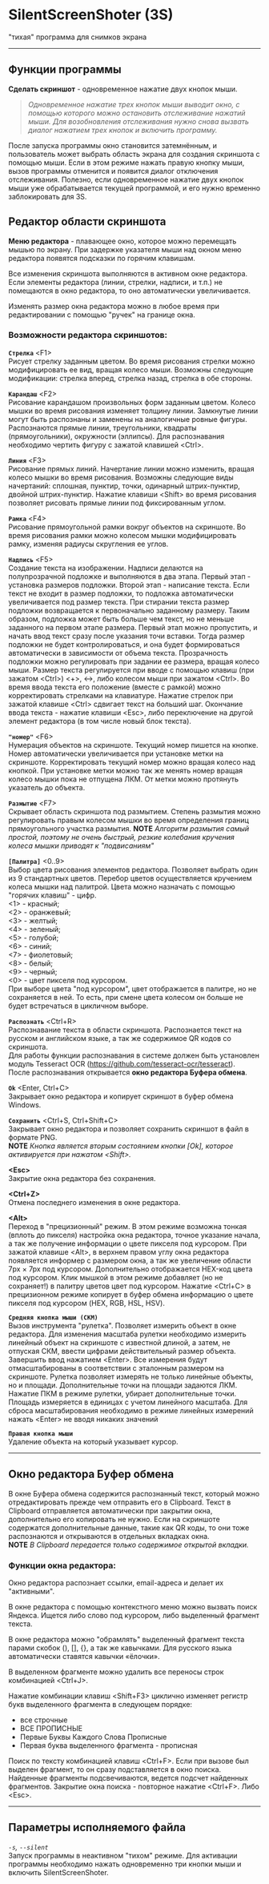 # SilentScreenShoter (3S)
"тихая" программа для снимков экрана

***

## Функции программы
**Сделать скриншот** - одновременное нажатие двух кнопок мыши.  
> *Одновременное нажатие трех кнопок мыши выводит окно, с помощью которого можно остановить отслеживание нажатий мыши. Для возобновления отслеживания нужно снова вызвать диалог нажатием трех кнопок и включить программу.*

После запуска программы окно становится затемнённым, и пользователь может выбрать область экрана для создания скриншота с помощью мыши. Если в этом режиме нажать правую кнопку мыши, вызов программы отменится и появится диалог отключения отслеживания. Полезно, если одновременное нажатие двух кнопок мыши уже обрабатывается текущей программой, и его нужно временно заблокировать для 3S.

## Редактор области скриншота

**Меню редактора** - плавающее окно, которое можно перемещать мышью по экрану. При задержке указателя мыши над окном меню редактора появятся подсказки по горячим клавишам.

Все изменения скриншота выполняются в активном окне редактора. Если элементы редактора (линии, стрелки, надписи, и т.п.) не помещаются в окно редактора, то оно автоматически увеличивается.

Изменять размер окна редактора можно в любое время при редактировании с помощью "ручек" на границе окна.

### Возможности редактора скриншотов:

**`Стрелка`** \<F1>  
Рисует стрелку заданным цветом. Во время рисования стрелки можно модифицировать ее вид, вращая колесо мыши. Возможны следующие модификации: стрелка вперед, стрелка назад, стрелка в обе стороны.

**`Карандаш`** \<F2>  
Рисование карандашом произвольных форм заданным цветом. Колесо мышки во время рисования изменяет толщину линии. Замкнутые линии могут быть распознаны и заменены на аналогичные ровные фигуры. Распознаются прямые линии, треугольники, квадраты (прямоугольники), окружности (эллипсы). Для распознавания необходимо чертить фигуру с зажатой клавишей \<Ctrl>.

**`Линия`** \<F3>  
Рисование прямых линий. Начертание линии можно изменить, вращая колесо мышки во время рисования. Возможны следующие виды начертаний: сплошная, пунктир, точки, одинарный штрих-пунктир, двойной штрих-пунктир. Нажатие клавиши \<Shift> во время рисования позволяет рисовать прямые линии под фиксированным углом.

**`Рамка`** \<F4>  
Рисование прямоугольной рамки вокруг объектов на скриншоте. Во время рисования рамки можно колесом мышки модифицировать рамку, изменяя радиусы скругления ее углов.

**`Надпись`** \<F5>  
Создание текста на изображении. Надписи делаются на полупрозрачной подложке и выполняются в два этапа. Первый этап - установка размеров подложки. Второй этап - написание текста. Если текст не входит в размер подложки, то подложка автоматически увеличивается под размер текста. При стирании текста размер подложки возвращается к первоначально заданному размеру. Таким образом, подложка может быть больше чем текст, но не меньше заданного на первом этапе размера. Первый этап можно пропустить, и начать ввод текст сразу после указания точи вставки. Тогда размер подложки не будет контролироваться, и она будет формироваться автоматически в зависимости от объема текста.
Прозрачность подложки можно регулировать при задании ее размера, вращая колесо мыши.
Размер текста регулируется при вводе с помощью клавиш (при зажатом \<Ctrl>) \<+>, \<->, либо колесом мыши при зажатом \<Ctrl>.
Во время ввода текста его положение (вместе с рамкой) можно корректировать стрелками на клавиатуре. Нажатие стрелок при зажатой клавише \<Ctrl> сдвигает текст на больший шаг.
Окончание ввода текста - нажатие клавиши \<Esc>, либо переключение на другой элемент редактора (в том числе новый блок текста).

**`"номер"`** \<F6>  
Нумерация объектов на скриншоте. Текущий номер пишется на кнопке. Номер автоматически увеличивается при установке метки на скриншоте. Корректировать текущий номер можно вращая колесо над кнопкой. При установке метки можно так же менять номер вращая колесо мышки пока не отпущена ЛКМ. От метки можно протянуть указатель до объекта.

**`Размытие`** \<F7>  
Скрывает область скриншота под размытием. Степень размытия можно регулировать правым колесом мышки во время определения границ прямоугольного участка размытия.
**NOTE** *Алгоритм размытия самый простой, поэтому не очень быстрый, резкие колебания кручения колеса мышки приводят к "подвисаниям"*

**`[Палитра]`** \<0..9>  
Выбор цвета рисования элементов редактора. Позволяет выбрать один из 9 стандартных цветов. Перебор цветов осуществляется кручением колеса мышки над палитрой.
Цвета можно назначать с помощью "горячих клавиш" - цифр.  
\<1> - красный;  
\<2> - оранжевый;  
\<3> - желтый;  
\<4> - зеленый;  
\<5> - голубой;  
\<6> - синий;  
\<7> - фиолетовый;  
\<8> - белый;  
\<9> - черный;  
\<0> - цвет пикселя под курсором.  
При выборе цвета "под курсором", цвет отображается в палитре, но не сохраняется в ней. То есть, при смене цвета колесом он больше не будет встречаться в цикличном выборе.

**`Распознать`** \<Ctrl+R>  
Распознавание текста в области скриншота. Распознается текст на русском и английском языке, а так же содержимое QR кодов со скриншота.\
Для работы функции распознавания в системе должен быть установлен модуль Tesseract OCR (<https://github.com/tesseract-ocr/tesseract>).\
После распознавания открывается **окно редактора Буфера обмена**.

**`Ok`** \<Enter, Ctrl+C>  
Закрывает окно редактора и копирует скриншот в буфер обмена Windows.

**`Сохранить`** \<Ctrl+S, Ctrl+Shift+C>  
Закрывает окно редактора и позволяет сохранить скриншот в файл в формате PNG.  
**NOTE** *Кнопка является вторым состоянием кнопки [Ok], которое активируется при нажатом \<Shift>.*

**\<Esc>**  
Закрытие окна редактора без сохранения.

**\<Ctrl+Z>**  
Отмена последнего изменения в окне редактора.

**\<Alt>**  
Переход в "прецизионный" режим. В этом режиме возможна тонкая (вплоть до пикселя) настройка окна редактора, точное указание начала, а так же получение информации о цвете пикселя под курсором. При зажатой клавише \<Alt>, в верхнем правом углу окна редактора появляется информер с размером окна, а так же увеличение области 7px × 7px под курсором. Дополнительно отображается HEX-код цвета под курсором. Клик мышкой в этом режиме добавляет (но не сохраняет!) в палитру цветов цвет под курсором. Нажатие \<Ctrl+C> в прецизионном режиме копирует в буфер обмена информацию о цвете пикселя под курсором (HEX, RGB, HSL, HSV).

**`Средняя кнопка мыши (СКМ)`**  
Вызов инструмента "рулетка". Позволяет измерить объект в окне редактора. Для изменения масштаба рулетки необходимо измерить линейный объект на скриншоте с известной длиной, а затем, не отпуская СКМ, ввести цифрами действительный размер объекта. Завершить ввод нажатием \<Enter>. Все измерения будут отмасштабированы в соответствии с эталонным размером на скриншоте.
Рулетка позволяет измерять не только линейные объекты, но и площади. Дополнительные точки на площади задаются ЛКМ. Нажатие ПКМ в режиме рулетки, убирает дополнительные точки. Площадь измеряется в единицах с учетом линейного масштаба.
Для сброса масштабирования необходимо в режиме линейных измерений нажать \<Enter> не вводя никаких значений

**`Правая кнопка мыши`**  
Удаление объекта на который указывает курсор.
  
***

## Окно редактора Буфер обмена

В окне Буфера обмена содержится распознанный текст, который можно отредактировать прежде чем отправить его в Clipboard. Текст в Clipboard отправляется автоматически при закрытии окна, дополнительно его копировать не нужно. Если на скриншоте содержатся дополнительные данные, такие как QR коды, то они тоже распознаются и открываются в отдельных вкладках окна.  
**NOTE** *В Clipboard передается только содержимое открытой вкладки.*

### Функции окна редактора:

Окно редактора распознает ссылки, email-адреса и делает их "активными".

В окне редактора с помощью контекстного меню можно вызвать поиск Яндекса. Ищется либо слово под курсором, либо выделенный фрагмент текста.

В окне редактора можно "обрамлять" выделенный фрагмент текста парами скобок (), [], {}, а так же кавычками. Для русского языка автоматически ставятся кавычки «ёлочки».

В выделенном фрагменте можно удалить все переносы строк комбинацией \<Ctrl+J>.

Нажатие комбинации клавиш \<Shift+F3> циклично изменяет регистр букв выделенного фрагмента в следующем порядке:
- все строчные
- ВСЕ ПРОПИСНЫЕ
- Первые Буквы Каждого Слова Прописные
- Первая буква выделенного фрагмента - прописная

Поиск по тексту комбинацией клавиш \<Ctrl+F>. Если при вызове был выделен фрагмент, то он сразу подставляется в окно поиска. Найденные фрагменты подсвечиваются, ведется подсчет найденных фрагментов. Закрытие окна поиска - повторное нажатие \<Ctrl+F>. Либо \<Esc>.
***
## Параметры исполняемого файла
*`-s`, `--silent`*  
Запуск программы в неактивном "тихом" режиме. Для активации программы необходимо нажать одновременно три кнопки мыши и включить SilentScreenShoter.

